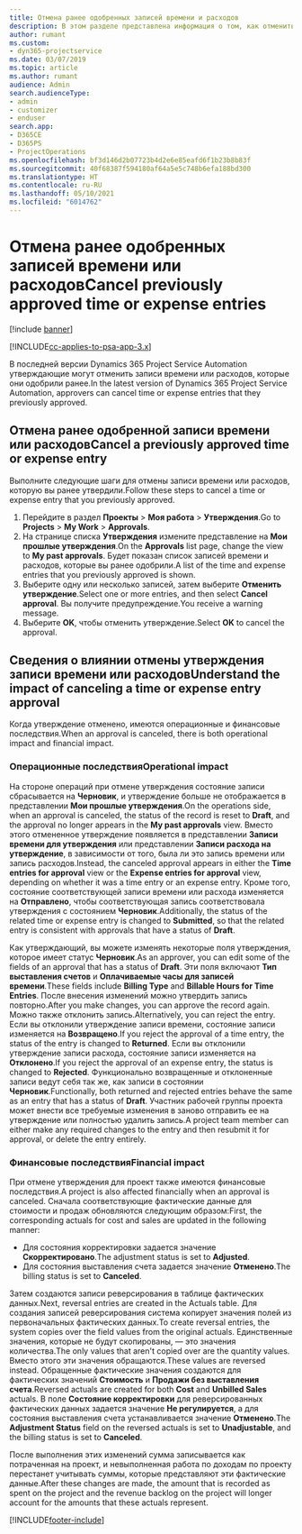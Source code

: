 ```yaml
---
title: Отмена ранее одобренных записей времени и расходов
description: В этом разделе представлена информация о том, как отменить утвержденную транзакцию времени или расходов проекта.
author: rumant
ms.custom:
- dyn365-projectservice
ms.date: 03/07/2019
ms.topic: article
ms.author: rumant
audience: Admin
search.audienceType:
- admin
- customizer
- enduser
search.app:
- D365CE
- D365PS
- ProjectOperations
ms.openlocfilehash: bf3d146d2b07723b4d2e6e85eafd6f1b23b8b83f
ms.sourcegitcommit: 40f68387f594180af64a5e5c748b6efa188bd300
ms.translationtype: HT
ms.contentlocale: ru-RU
ms.lasthandoff: 05/10/2021
ms.locfileid: "6014762"
---
```

# <a name="cancel-previously-approved-time-or-expense-entries"></a><span data-ttu-id="b6db4-103">Отмена ранее одобренных записей времени или расходов</span><span class="sxs-lookup"><span data-stu-id="b6db4-103">Cancel previously approved time or expense entries</span></span>

[!include [banner](../includes/psa-now-project-operations.md)]

[!INCLUDE[cc-applies-to-psa-app-3.x](../includes/cc-applies-to-psa-app-3x.md)]

<span data-ttu-id="b6db4-104">В последней версии Dynamics 365 Project Service Automation утверждающие могут отменить записи времени или расходов, которые они одобрили ранее.</span><span class="sxs-lookup"><span data-stu-id="b6db4-104">In the latest version of Dynamics 365 Project Service Automation, approvers can cancel time or expense entries that they previously approved.</span></span>

## <a name="cancel-a-previously-approved-time-or-expense-entry"></a><span data-ttu-id="b6db4-105">Отмена ранее одобренной записи времени или расходов</span><span class="sxs-lookup"><span data-stu-id="b6db4-105">Cancel a previously approved time or expense entry</span></span>

<span data-ttu-id="b6db4-106">Выполните следующие шаги для отмены записи времени или расходов, которую вы ранее утвердили.</span><span class="sxs-lookup"><span data-stu-id="b6db4-106">Follow these steps to cancel a time or expense entry that you previously approved.</span></span>

1. <span data-ttu-id="b6db4-107">Перейдите в раздел **Проекты** \> **Моя работа** \> **Утверждения**.</span><span class="sxs-lookup"><span data-stu-id="b6db4-107">Go to **Projects** \> **My Work** \> **Approvals**.</span></span>
2. <span data-ttu-id="b6db4-108">На странице списка **Утверждения** измените представление на **Мои прошлые утверждения**.</span><span class="sxs-lookup"><span data-stu-id="b6db4-108">On the **Approvals** list page, change the view to **My past approvals**.</span></span> <span data-ttu-id="b6db4-109">Будет показан список записей времени и расходов, которые вы ранее одобрили.</span><span class="sxs-lookup"><span data-stu-id="b6db4-109">A list of the time and expense entries that you previously approved is shown.</span></span>
3. <span data-ttu-id="b6db4-110">Выберите одну или несколько записей, затем выберите **Отменить утверждение**.</span><span class="sxs-lookup"><span data-stu-id="b6db4-110">Select one or more entries, and then select **Cancel approval**.</span></span> <span data-ttu-id="b6db4-111">Вы получите предупреждение.</span><span class="sxs-lookup"><span data-stu-id="b6db4-111">You receive a warning message.</span></span>
4. <span data-ttu-id="b6db4-112">Выберите **OK**, чтобы отменить утверждение.</span><span class="sxs-lookup"><span data-stu-id="b6db4-112">Select **OK** to cancel the approval.</span></span>

## <a name="understand-the-impact-of-canceling-a-time-or-expense-entry-approval"></a><span data-ttu-id="b6db4-113">Сведения о влиянии отмены утверждения записи времени или расходов</span><span class="sxs-lookup"><span data-stu-id="b6db4-113">Understand the impact of canceling a time or expense entry approval</span></span>

<span data-ttu-id="b6db4-114">Когда утверждение отменено, имеются операционные и финансовые последствия.</span><span class="sxs-lookup"><span data-stu-id="b6db4-114">When an approval is canceled, there is both operational impact and financial impact.</span></span>

### <a name="operational-impact"></a><span data-ttu-id="b6db4-115">Операционные последствия</span><span class="sxs-lookup"><span data-stu-id="b6db4-115">Operational impact</span></span>

<span data-ttu-id="b6db4-116">На стороне операций при отмене утверждения состояние записи сбрасывается на **Черновик**, и утверждение больше не отображается в представлении **Мои прошлые утверждения**.</span><span class="sxs-lookup"><span data-stu-id="b6db4-116">On the operations side, when an approval is canceled, the status of the record is reset to **Draft**, and the approval no longer appears in the **My past approvals** view.</span></span> <span data-ttu-id="b6db4-117">Вместо этого отмененное утверждение появляется в представлении **Записи времени для утверждения** или представлении **Записи расхода на утверждение**, в зависимости от того, была ли это запись времени или запись расходов.</span><span class="sxs-lookup"><span data-stu-id="b6db4-117">Instead, the canceled approval appears in either the **Time entries for approval** view or the **Expense entries for approval** view, depending on whether it was a time entry or an expense entry.</span></span> <span data-ttu-id="b6db4-118">Кроме того, состояние соответствующей записи времени или расхода изменяется на **Отправлено**, чтобы соответствующая запись соответствовала утверждения с состоянием **Черновик**.</span><span class="sxs-lookup"><span data-stu-id="b6db4-118">Additionally, the status of the related time or expense entry is changed to **Submitted**, so that the related entry is consistent with approvals that have a status of **Draft**.</span></span>

<span data-ttu-id="b6db4-119">Как утверждающий, вы можете изменять некоторые поля утверждения, которое имеет статус **Черновик**.</span><span class="sxs-lookup"><span data-stu-id="b6db4-119">As an approver, you can edit some of the fields of an approval that has a status of **Draft**.</span></span> <span data-ttu-id="b6db4-120">Эти поля включают **Тип выставления счетов** и **Оплачиваемые часы для записей времени**.</span><span class="sxs-lookup"><span data-stu-id="b6db4-120">These fields include **Billing Type** and **Billable Hours for Time Entries**.</span></span> <span data-ttu-id="b6db4-121">После внесения изменений можно утвердить запись повторно.</span><span class="sxs-lookup"><span data-stu-id="b6db4-121">After you make changes, you can approve the record again.</span></span> <span data-ttu-id="b6db4-122">Можно также отклонить запись.</span><span class="sxs-lookup"><span data-stu-id="b6db4-122">Alternatively, you can reject the entry.</span></span> <span data-ttu-id="b6db4-123">Если вы отклонили утверждение записи времени, состояние записи изменяется на **Возвращено**.</span><span class="sxs-lookup"><span data-stu-id="b6db4-123">If you reject the approval of a time entry, the status of the entry is changed to **Returned**.</span></span> <span data-ttu-id="b6db4-124">Если вы отклонили утверждение записи расхода, состояние записи изменяется на **Отклонено**.</span><span class="sxs-lookup"><span data-stu-id="b6db4-124">If you reject the approval of an expense entry, the status is changed to **Rejected**.</span></span> <span data-ttu-id="b6db4-125">Функционально возвращенные и отклоненные записи ведут себя так же, как записи в состоянии **Черновик**.</span><span class="sxs-lookup"><span data-stu-id="b6db4-125">Functionally, both returned and rejected entries behave the same as an entry that has a status of **Draft**.</span></span> <span data-ttu-id="b6db4-126">Участник рабочей группы проекта может внести все требуемые изменения в заново отправить ее на утверждение или полностью удалить запись.</span><span class="sxs-lookup"><span data-stu-id="b6db4-126">A project team member can either make any required changes to the entry and then resubmit it for approval, or delete the entry entirely.</span></span>

### <a name="financial-impact"></a><span data-ttu-id="b6db4-127">Финансовые последствия</span><span class="sxs-lookup"><span data-stu-id="b6db4-127">Financial impact</span></span>

<span data-ttu-id="b6db4-128">При отмене утверждения для проект также имеются финансовые последствия.</span><span class="sxs-lookup"><span data-stu-id="b6db4-128">A project is also affected financially when an approval is canceled.</span></span> <span data-ttu-id="b6db4-129">Сначала соответствующие фактические данные для стоимости и продаж обновляются следующим образом:</span><span class="sxs-lookup"><span data-stu-id="b6db4-129">First, the corresponding actuals for cost and sales are updated in the following manner:</span></span>

- <span data-ttu-id="b6db4-130">Для состояния корректировки задается значение **Скорректировано**.</span><span class="sxs-lookup"><span data-stu-id="b6db4-130">The adjustment status is set to **Adjusted**.</span></span>
- <span data-ttu-id="b6db4-131">Для состояния выставления счета задается значение **Отменено**.</span><span class="sxs-lookup"><span data-stu-id="b6db4-131">The billing status is set to **Canceled**.</span></span>

<span data-ttu-id="b6db4-132">Затем создаются записи реверсирования в таблице фактических данных.</span><span class="sxs-lookup"><span data-stu-id="b6db4-132">Next, reversal entries are created in the Actuals table.</span></span> <span data-ttu-id="b6db4-133">Для создания записей реверсирования система копирует значения полей из первоначальных фактических данных.</span><span class="sxs-lookup"><span data-stu-id="b6db4-133">To create reversal entries, the system copies over the field values from the original actuals.</span></span> <span data-ttu-id="b6db4-134">Единственные значения, которые не будут скопированы, — это значения количества.</span><span class="sxs-lookup"><span data-stu-id="b6db4-134">The only values that aren't copied over are the quantity values.</span></span> <span data-ttu-id="b6db4-135">Вместо этого эти значения обращаются.</span><span class="sxs-lookup"><span data-stu-id="b6db4-135">These values are reversed instead.</span></span> <span data-ttu-id="b6db4-136">Обращенные фактические значения создаются для фактических значений **Стоимость** и **Продажи без выставления счета**.</span><span class="sxs-lookup"><span data-stu-id="b6db4-136">Reversed actuals are created for both **Cost** and **Unbilled Sales** actuals.</span></span> <span data-ttu-id="b6db4-137">В поле **Состояние корректировки** для реверсированных фактических данных задается значение **Не регулируется**, а для состояния выставления счета устанавливается значение **Отменено**.</span><span class="sxs-lookup"><span data-stu-id="b6db4-137">The **Adjustment Status** field on the reversed actuals is set to **Unadjustable**, and the billing status is set to **Canceled**.</span></span>

<span data-ttu-id="b6db4-138">После выполнения этих изменений сумма записывается как потраченная на проект, и невыполненная работа по доходам по проекту перестанет учитывать суммы, которые представляют эти фактические данные.</span><span class="sxs-lookup"><span data-stu-id="b6db4-138">After these changes are made, the amount that is recorded as spent on the project and the revenue backlog on the project will longer account for the amounts that these actuals represent.</span></span>


[!INCLUDE[footer-include](../includes/footer-banner.md)]